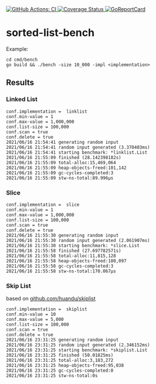 <a href="https://github.com/romshark/sorted-list-bench/actions?query=workflow%3ACI">
    <img src="https://github.com/romshark/sorted-list-bench/workflows/CI/badge.svg" alt="GitHub Actions: CI">
</a>
<a href="https://coveralls.io/github/romshark/sorted-list-bench">
    <img src="https://coveralls.io/repos/github/romshark/sorted-list-bench/badge.svg" alt="Coverage Status" />
</a>
<a href="https://goreportcard.com/report/github.com/romshark/sorted-list-bench">
    <img src="https://goreportcard.com/badge/github.com/romshark/sorted-list-bench" alt="GoReportCard">
</a>

# sorted-list-bench

Example:
```
cd cmd/bench
go build && ./bench -size 10_000 -impl <implementation>
```

## Results
### Linked List
```
conf.implementation =  linklist
conf.min-value = 1
conf.max-value = 1,000,000
conf.list-size = 100,000
conf.scan = true
conf.delete = true
2021/06/16 21:54:41 generating random input
2021/06/16 21:54:41 random input generated (3.370403ms)
2021/06/16 21:54:41 starting benchmark: *linklist.List
2021/06/16 21:55:09 finished (28.142398182s)
2021/06/16 21:55:09 total-alloc:15,469,064
2021/06/16 21:55:09 heap-objects-freed:101,142
2021/06/16 21:55:09 gc-cycles-completed:3
2021/06/16 21:55:09 stw-ns-total:89.996µs
```

### Slice
```
conf.implementation =  slice
conf.min-value = 1
conf.max-value = 1,000,000
conf.list-size = 100,000
conf.scan = true
conf.delete = true
2021/06/16 21:55:30 generating random input
2021/06/16 21:55:30 random input generated (2.061907ms)
2021/06/16 21:55:30 starting benchmark: *slice.List
2021/06/16 21:55:58 finished (27.697782571s)
2021/06/16 21:55:58 total-alloc:11,815,128
2021/06/16 21:55:58 heap-objects-freed:100,097
2021/06/16 21:55:58 gc-cycles-completed:3
2021/06/16 21:55:58 stw-ns-total:170.067µs
```

### Skip List
based on [github.com/huandu/skiplist](https://github.com/huandu/skiplist)
```
conf.implementation =  skiplist
conf.min-value = 10
conf.max-value = 5,000
conf.list-size = 100,000
conf.scan = true
conf.delete = true
2021/06/16 23:31:25 generating random input
2021/06/16 23:31:25 random input generated (2.346152ms)
2021/06/16 23:31:25 starting benchmark: *skiplist.List
2021/06/16 23:31:25 finished (50.01825ms)
2021/06/16 23:31:25 total-alloc:3,183,272
2021/06/16 23:31:25 heap-objects-freed:95,038
2021/06/16 23:31:25 gc-cycles-completed:0
2021/06/16 23:31:25 stw-ns-total:0s
```